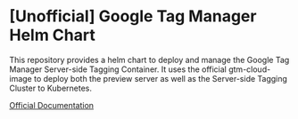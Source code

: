 # [Unofficial] Google Tag Manager Helm Chart

This repository provides a helm chart to deploy and manage the Google Tag Manager Server-side Tagging Container.
It uses the official gtm-cloud-image to deploy both the preview server as well as the Server-side Tagging Cluster to Kubernetes.

[Official Documentation](https://developers.google.com/tag-platform/tag-manager/server-side?#set_up_a_tagging_server)
